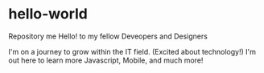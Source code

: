 # hello-world
Repository me
Hello! to my fellow Deveopers and Designers

I'm on a journey to grow within the IT field. (Excited about technology!)
I'm out here to learn more Javascript, Mobile, and much more!
